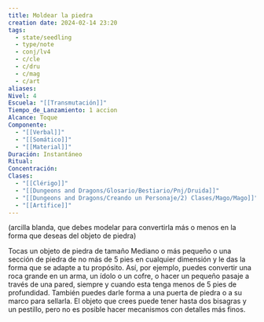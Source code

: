 ```yaml
---
title: Moldear la piedra
creation date: 2024-02-14 23:20
tags:
  - state/seedling
  - type/note
  - conj/lv4
  - c/cle
  - c/dru
  - c/mag
  - c/art
aliases: 
Nivel: 4
Escuela: "[[Transmutación]]"
Tiempo_de_Lanzamiento: 1 accion
Alcance: Toque
Componente:
  - "[[Verbal]]"
  - "[[Somático]]"
  - "[[Material]]"
Duración: Instantáneo
Ritual: 
Concentración: 
Clases:
  - "[[Clérigo]]"
  - "[[Dungeons and Dragons/Glosario/Bestiario/Pnj/Druida]]"
  - "[[Dungeons and Dragons/Creando un Personaje/2) Clases/Mago/Mago]]"
  - "[[Artífice]]"
---
```

(arcilla blanda, que debes modelar para convertirla más o menos en la forma que deseas del objeto de piedra)

Tocas un objeto de piedra de tamaño Mediano o más pequeño o una sección de piedra de no más de 5 pies en cualquier dimensión y le das la forma que se adapte a tu propósito. Así, por ejemplo, puedes convertir una roca grande en un arma, un ídolo o un cofre, o hacer un pequeño pasaje a través de una pared, siempre y cuando esta tenga menos de 5 pies de profundidad. También puedes darle forma a una puerta de piedra o a su marco para sellarla. El objeto que crees puede tener hasta dos bisagras y un pestillo, pero no es posible hacer mecanismos con detalles más finos.
